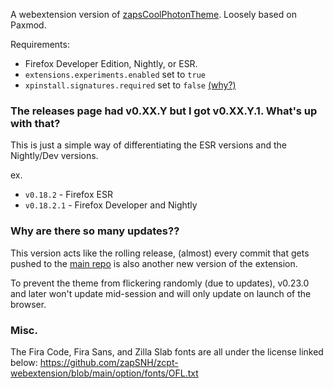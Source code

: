 A webextension version of [zapsCoolPhotonTheme](https://github.com/zapsnh/zapsCoolPhotonTheme). Loosely based on Paxmod.

Requirements:
- Firefox Developer Edition, Nightly, or ESR.
- `extensions.experiments.enabled` set to `true`
- `xpinstall.signatures.required` set to `false` [(why?)](https://github.com/numirias/paxmod#why-cant-i-install-paxmod-as-a-verified-extension-through-mozilla)

### The releases page had v0.XX.Y but I got v0.XX.Y.1. What's up with that?
This is just a simple way of differentiating the ESR versions and the Nightly/Dev versions.

ex.
- `v0.18.2` - Firefox ESR
- `v0.18.2.1` - Firefox Developer and Nightly

### Why are there so many updates??
This version acts like the rolling release, (almost) every commit that gets pushed to the [main repo](https://github.com/zapsnh/zapsCoolPhotonTheme) is also another new version of the extension.

To prevent the theme from flickering randomly (due to updates), v0.23.0 and later won't update mid-session and will only update on launch of the browser.
<!-- If you're worried that your Firefox will flash every time the extension updates multiple times a day (which it won't since firefox only checks for updates once a day), then you can disable auto updating in the addon settings. -->

### Misc.
The Fira Code, Fira Sans, and Zilla Slab fonts are all under the license linked below:
https://github.com/zapSNH/zcpt-webextension/blob/main/option/fonts/OFL.txt
